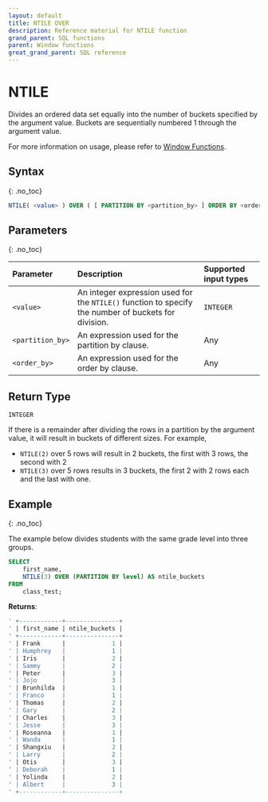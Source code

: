 ```yaml
---
layout: default
title: NTILE OVER
description: Reference material for NTILE function
grand_parent: SQL functions
parent: Window functions
great_grand_parent: SQL reference
---
```


# NTILE

Divides an ordered data set equally into the number of buckets specified by the argument value. Buckets are sequentially numbered 1 through the argument value. 

For more information on usage, please refer to [Window Functions](./window-functions.md).

## Syntax
{: .no_toc}

```sql
NTILE( <value> ) OVER ( [ PARTITION BY <partition_by> ] ORDER BY <order_by> [ { ASC | DESC } ] )
```

## Parameters 
{: .no_toc}

| Parameter | Description                                      | Supported input types | 
| :--------- | :------------------------------------------------ | :------------| 
| `<value>`   | An integer expression used for the `NTILE()` function to specify the number of buckets for division.    | `INTEGER` |
| `<partition_by>` | An expression used for the partition by clause. | Any |
| `<order_by>` | An expression used for the order by clause. | Any |

## Return Type
`INTEGER`

If there is a remainder after dividing the rows in a partition by the argument value, it will result in buckets of different sizes. For example, 
- `NTILE(2)` over 5 rows will result in 2 buckets, the first with 3 rows, the second with 2
- `NTILE(3)` over 5 rows results in 3 buckets, the first 2 with 2 rows each and the last with one. 

## Example
{: .no_toc}

The example below divides students with the same grade level into three groups. 

```sql
SELECT
	first_name,
	NTILE(3) OVER (PARTITION BY level) AS ntile_buckets
FROM
	class_test;
```

**Returns**:

```sql
' +------------+---------------+
' | first_name | ntile_buckets | 
' +------------+---------------+
' | Frank      |             1 |
' | Humphrey   |             1 |
' | Iris       |             2 |
' | Sammy      |             2 |
' | Peter      |             3 |
' | Jojo       |             3 |
' | Brunhilda  |             1 |
' | Franco     |             1 |
' | Thomas     |             2 |
' | Gary       |             2 |
' | Charles    |             3 |
' | Jesse      |             3 |
' | Roseanna   |             1 |
' | Wanda      |             1 |
' | Shangxiu   |             2 |
' | Larry      |             2 |
' | Otis       |             3 |
' | Deborah    |             1 |
' | Yolinda    |             2 |
' | Albert     |             3 | 
' +------------+---------------+
```
